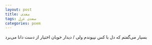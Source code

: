 ```yaml
---
layout: post
title: سعدی
tags: سعدی غزل
categories: poem
---
```


بسیار می‌گفتم که دل با کس نپیوندم ولی / دیدار خوبان اختیار از دست دانا می‌برد
